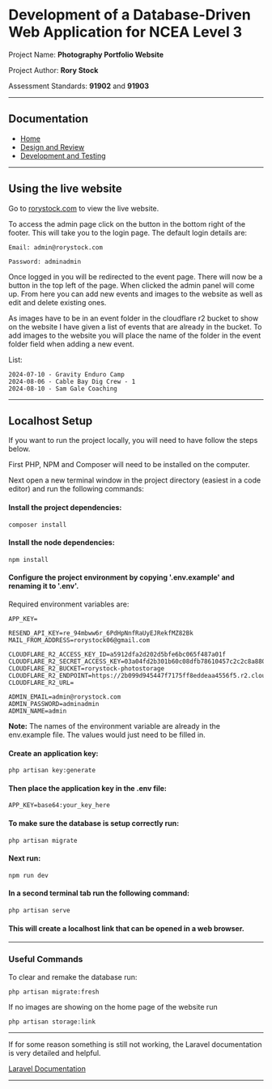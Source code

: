 # Development of a Database-Driven Web Application for NCEA Level 3

Project Name: **Photography Portfolio Website**

Project Author: **Rory Stock**

Assessment Standards: **91902** and **91903**


-------------------------------------------------

## Documentation

- [Home](../README.md)
- [Design and Review](Design.md)
- [Development and Testing](Development.md)

-------------------------------------------------

## Using the live website

Go to [rorystock.com](https://www.rorystock.com) to view the live website.

To access the admin page click on the button in the bottom right of the footer. This will take you to the login page. The default login details are:

    Email: admin@rorystock.com

    Password: adminadmin

Once logged in you will be redirected to the event page. There will now be a button in the top left of the page. When clicked the admin panel will come up. From here you can add new events and images to the website as well as edit and delete existing ones.

As images have to be in an event folder in the cloudflare r2 bucket to show on the website I have given a list of events that are already in the bucket. To add images to the website you will place the name of the folder in the event folder field when adding a new event.

List:
    
    2024-07-10 - Gravity Enduro Camp
    2024-08-06 - Cable Bay Dig Crew - 1
    2024-08-10 - Sam Gale Coaching

---

## Localhost Setup

If you want to run the project locally, you will need to have follow the steps below.

First PHP, NPM and Composer will need to be installed on the computer.

Next open a new terminal window in the project directory (easiest in a code editor) and run the following commands:

#### Install the project dependencies:

    composer install

#### Install the node dependencies:

    npm install

#### Configure the project environment by copying '.env.example' and renaming it to '.env'.

Required environment variables are:

    APP_KEY=

    RESEND_API_KEY=re_94mbww6r_6PdHpNnfRaUyEJRekfMZ82Bk
    MAIL_FROM_ADDRESS=rorystock06@gmail.com

    CLOUDFLARE_R2_ACCESS_KEY_ID=a5912dfa2d202d5bfe6bc065f487a01f
    CLOUDFLARE_R2_SECRET_ACCESS_KEY=03a04fd2b301b60c08dfb78610457c2c2c8a880686738d03b3fbaaad1e4df9b9
    CLOUDFLARE_R2_BUCKET=rorystock-photostorage
    CLOUDFLARE_R2_ENDPOINT=https://2b099d945447f7175ff8eddeaa4556f5.r2.cloudflarestorage.com
    CLOUDFLARE_R2_URL=

    ADMIN_EMAIL=admin@rorystock.com
    ADMIN_PASSWORD=adminadmin
    ADMIN_NAME=admin

<strong>Note:</strong> The names of the environment variable are already in the env.example file. The values would just need to be filled in.

#### Create an application key:

    php artisan key:generate

#### Then place the application key in the .env file:

    APP_KEY=base64:your_key_here

#### To make sure the database is setup correctly run:

    php artisan migrate

#### Next run:

    npm run dev

#### In a second terminal tab run the following command:

    php artisan serve

#### This will create a localhost link that can be opened in a web browser.

---

### Useful Commands

To clear and remake the database run:

    php artisan migrate:fresh

If no images are showing on the home page of the website run
    
    php artisan storage:link

---

If for some reason something is still not working, the Laravel documentation is very detailed and helpful.

[Laravel Documentation](https://laravel.com/docs/11.x)

---
